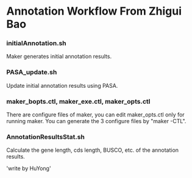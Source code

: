 # Annotation Workflow From Zhigui Bao

### initialAnnotation.sh
Maker generates initial annotation results.
### PASA_update.sh
Update initial annotation results using PASA.
### maker_bopts.ctl, maker_exe.ctl, maker_opts.ctl
There are configure files of maker, you can edit maker_opts.ctl only for running maker.
You can generate the 3 configure files by "maker -CTL".
### AnnotationResultsStat.sh
Calculate the gene length, cds length, BUSCO, etc. of the annotation results.


'write by HuYong'
